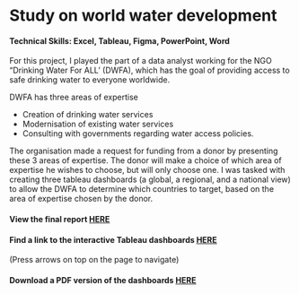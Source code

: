 # Study on world water development
#### Technical Skills: Excel, Tableau, Figma, PowerPoint, Word

For this project, I played the part of a data analyst working for the NGO “Drinking Water For ALL’ (DWFA), which has the goal of providing access to safe drinking water to everyone worldwide. 

DWFA has three areas of expertise
-	Creation of drinking water services
-	Modernisation of existing water services
-	Consulting with governments regarding water access policies.

The organisation made a request for funding from a donor by presenting these 3 areas of expertise. The donor will make a choice of which area of expertise he wishes to choose, but will only choose one. I was tasked with creating three tableau dashboards (a global, a regional, and a national view) to allow the DWFA to determine which countries to target, based on the area of expertise chosen by the donor. 

#### View the final report [HERE](https://flossytoo.github.io/portfolio/Project_8/water_presentation.pdf)

#### Find a link to the interactive Tableau dashboards [HERE](https://public.tableau.com/app/profile/catherine.delannoy4842/viz/Project8-Worldwideaccesstodrinkingwater/Worldwideaccesstodrinkingwater)
(Press arrows on top on the page to navigate)

#### Download a PDF version of the dashboards [HERE](https://flossytoo.github.io/portfolio/Project_8/Water.pdf)
